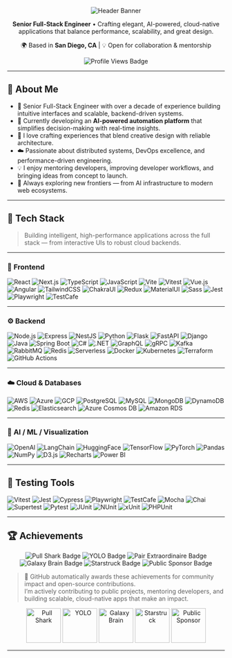 <!-- Banner -->
<p align="center">
  <img src="https://capsule-render.vercel.app/api?type=waving&color=0:0f2027,100:2c5364&height=180&section=header&text=Hi%20I'm%20Mohammed%20👋&fontSize=42&fontColor=ffffff&animation=twinkling" alt="Header Banner"/>
</p>

<!-- Short intro -->
<p align="center">
  <b>Senior Full-Stack Engineer</b> • Crafting elegant, AI-powered, cloud-native applications that balance performance, scalability, and great design.
</p>

<p align="center">
  🌍 Based in <b>San Diego, CA</b> | 💡 Open for collaboration & mentorship 
</p>

<p align="center">
  <img src="https://komarev.com/ghpvc/?username=dadev09&label=Profile%20views&color=0e75b6&style=flat-square" alt="Profile Views Badge"/>
</p>

---

## 🧭 About Me  

- 🚀 Senior Full-Stack Engineer with over a decade of experience building intuitive interfaces and scalable, backend-driven systems.  
- 🤖 Currently developing an **AI-powered automation platform** that simplifies decision-making with real-time insights.  
- 🎨 I love crafting experiences that blend creative design with reliable architecture.  
- ☁️ Passionate about distributed systems, DevOps excellence, and performance-driven engineering.  
- 💡 I enjoy mentoring developers, improving developer workflows, and bringing ideas from concept to launch.  
- 🌱 Always exploring new frontiers — from AI infrastructure to modern web ecosystems.  

---

## 🧠 Tech Stack  

> Building intelligent, high-performance applications across the full stack — from interactive UIs to robust cloud backends.

---

### 🎨 **Frontend**
![React](https://img.shields.io/badge/React-61DAFB?logo=react&logoColor=black)
![Next.js](https://img.shields.io/badge/Next.js-000000?logo=nextdotjs&logoColor=white)
![TypeScript](https://img.shields.io/badge/TypeScript-3178C6?logo=typescript&logoColor=white)
![JavaScript](https://img.shields.io/badge/JavaScript-F7DF1E?logo=javascript&logoColor=black)
![Vite](https://img.shields.io/badge/Vite-646CFF?logo=vite&logoColor=white)
![Vitest](https://img.shields.io/badge/Vitest-729B1B?logo=vitest&logoColor=white)
![Vue.js](https://img.shields.io/badge/Vue.js-42B883?logo=vuedotjs&logoColor=white)
![Angular](https://img.shields.io/badge/Angular-DD0031?logo=angular&logoColor=white)
![TailwindCSS](https://img.shields.io/badge/TailwindCSS-06B6D4?logo=tailwindcss&logoColor=white)
![ChakraUI](https://img.shields.io/badge/ChakraUI-319795?logo=chakraui&logoColor=white)
![Redux](https://img.shields.io/badge/Redux-764ABC?logo=redux&logoColor=white)
![MaterialUI](https://img.shields.io/badge/MUI-007FFF?logo=mui&logoColor=white)
![Sass](https://img.shields.io/badge/Sass-CC6699?logo=sass&logoColor=white)
![Jest](https://img.shields.io/badge/Jest-C21325?logo=jest&logoColor=white)
![Playwright](https://img.shields.io/badge/Playwright-2EAD33?logo=playwright&logoColor=white)
![TestCafe](https://img.shields.io/badge/TestCafe-38BDF8?logo=testcafe&logoColor=white)

---

### ⚙️ **Backend**
![Node.js](https://img.shields.io/badge/Node.js-339933?logo=node.js&logoColor=white)
![Express](https://img.shields.io/badge/Express.js-000000?logo=express&logoColor=white)
![NestJS](https://img.shields.io/badge/NestJS-E0234E?logo=nestjs&logoColor=white)
![Python](https://img.shields.io/badge/Python-3776AB?logo=python&logoColor=white)
![Flask](https://img.shields.io/badge/Flask-000000?logo=flask&logoColor=white)
![FastAPI](https://img.shields.io/badge/FastAPI-009688?logo=fastapi&logoColor=white)
![Django](https://img.shields.io/badge/Django-092E20?logo=django&logoColor=white)
![Java](https://img.shields.io/badge/Java-007396?logo=java&logoColor=white)
![Spring Boot](https://img.shields.io/badge/Spring%20Boot-6DB33F?logo=springboot&logoColor=white)
![C#](https://img.shields.io/badge/C%23-239120?logo=csharp&logoColor=white)
![.NET](https://img.shields.io/badge/.NET-512BD4?logo=dotnet&logoColor=white)
![GraphQL](https://img.shields.io/badge/GraphQL-E10098?logo=graphql&logoColor=white)
![gRPC](https://img.shields.io/badge/gRPC-4285F4?logo=googlecloud&logoColor=white)
![Kafka](https://img.shields.io/badge/Kafka-231F20?logo=apachekafka&logoColor=white)
![RabbitMQ](https://img.shields.io/badge/RabbitMQ-FF6600?logo=rabbitmq&logoColor=white)
![Redis](https://img.shields.io/badge/Redis-DC382D?logo=redis&logoColor=white)
![Serverless](https://img.shields.io/badge/Serverless-FD5750?logo=serverless&logoColor=white)
![Docker](https://img.shields.io/badge/Docker-2496ED?logo=docker&logoColor=white)
![Kubernetes](https://img.shields.io/badge/Kubernetes-326CE5?logo=kubernetes&logoColor=white)
![Terraform](https://img.shields.io/badge/Terraform-7B42BC?logo=terraform&logoColor=white)
![GitHub Actions](https://img.shields.io/badge/GitHub_Actions-2088FF?logo=githubactions&logoColor=white)

---

### ☁️ **Cloud & Databases**
![AWS](https://img.shields.io/badge/AWS-232F3E?logo=amazonaws&logoColor=white)
![Azure](https://img.shields.io/badge/Azure-0078D4?logo=microsoftazure&logoColor=white)
![GCP](https://img.shields.io/badge/GCP-4285F4?logo=googlecloud&logoColor=white)
![PostgreSQL](https://img.shields.io/badge/PostgreSQL-4169E1?logo=postgresql&logoColor=white)
![MySQL](https://img.shields.io/badge/MySQL-4479A1?logo=mysql&logoColor=white)
![MongoDB](https://img.shields.io/badge/MongoDB-47A248?logo=mongodb&logoColor=white)
![DynamoDB](https://img.shields.io/badge/DynamoDB-4053D6?logo=amazondynamodb&logoColor=white)
![Redis](https://img.shields.io/badge/Redis-DC382D?logo=redis&logoColor=white)
![Elasticsearch](https://img.shields.io/badge/Elasticsearch-005571?logo=elasticsearch&logoColor=white)
![Azure Cosmos DB](https://img.shields.io/badge/Azure%20Cosmos%20DB-1E1E1E?logo=azurecosmosdb&logoColor=white)
![Amazon RDS](https://img.shields.io/badge/Amazon%20RDS-527FFF?logo=amazonrds&logoColor=white)

---

### 🤖 **AI / ML / Visualization**
![OpenAI](https://img.shields.io/badge/OpenAI-412991?logo=openai&logoColor=white)
![LangChain](https://img.shields.io/badge/LangChain-121212?logo=chainlink&logoColor=white)
![HuggingFace](https://img.shields.io/badge/HuggingFace-FFD21E?logo=huggingface&logoColor=black)
![TensorFlow](https://img.shields.io/badge/TensorFlow-FF6F00?logo=tensorflow&logoColor=white)
![PyTorch](https://img.shields.io/badge/PyTorch-EE4C2C?logo=pytorch&logoColor=white)
![Pandas](https://img.shields.io/badge/Pandas-150458?logo=pandas&logoColor=white)
![NumPy](https://img.shields.io/badge/NumPy-013243?logo=numpy&logoColor=white)
![D3.js](https://img.shields.io/badge/D3.js-F9A03C?logo=d3dotjs&logoColor=white)
![Recharts](https://img.shields.io/badge/Recharts-0088FE?logo=recharts&logoColor=white)
![Power BI](https://img.shields.io/badge/Power_BI-F2C811?logo=powerbi&logoColor=black)

---

## 🧪 Testing Tools
![Vitest](https://img.shields.io/badge/Vitest-6E9F18?logo=vitest&logoColor=white)
![Jest](https://img.shields.io/badge/Jest-C21325?logo=jest&logoColor=white)
![Cypress](https://img.shields.io/badge/Cypress-17202C?logo=cypress&logoColor=white)
![Playwright](https://img.shields.io/badge/Playwright-2EAD33?logo=playwright&logoColor=white)
![TestCafe](https://img.shields.io/badge/TestCafe-38BDF8?logo=testcafe&logoColor=white)
![Mocha](https://img.shields.io/badge/Mocha-8D6748?logo=mocha&logoColor=white)
![Chai](https://img.shields.io/badge/Chai-A30701?logo=chai&logoColor=white)
![Supertest](https://img.shields.io/badge/Supertest-000000?logo=node.js&logoColor=white)
![Pytest](https://img.shields.io/badge/Pytest-0A9EDC?logo=pytest&logoColor=white)
![JUnit](https://img.shields.io/badge/JUnit-25A162?logo=junit5&logoColor=white)
![NUnit](https://img.shields.io/badge/NUnit-512BD4?logo=dotnet&logoColor=white)
![xUnit](https://img.shields.io/badge/xUnit-68217A?logo=dotnet&logoColor=white)
![PHPUnit](https://img.shields.io/badge/PHPUnit-777BB4?logo=php&logoColor=white)

---

## 🏆 Achievements  

<p align="center">
  <img src="https://img.shields.io/badge/Pull%20Shark-%F0%9F%8F%86-brightgreen?style=flat-square" alt="Pull Shark Badge"/>
  <img src="https://img.shields.io/badge/YOLO-%F0%9F%8F%8C-lightgrey?style=flat-square" alt="YOLO Badge"/>
  <img src="https://img.shields.io/badge/Pair%20Extraordinaire-%F0%9F%A4%9D-blue?style=flat-square" alt="Pair Extraordinaire Badge"/>
  <img src="https://img.shields.io/badge/Galaxy%20Brain-%F0%9F%90%9B-purple?style=flat-square" alt="Galaxy Brain Badge"/>
  <img src="https://img.shields.io/badge/Starstruck-%F0%9F%8C%9F-gold?style=flat-square" alt="Starstruck Badge"/>
  <img src="https://img.shields.io/badge/Public%20Sponsor-%F0%9F%A4%9D-ff69b4?style=flat-square" alt="Public Sponsor Badge"/>
</p>

> 🧩 GitHub automatically awards these achievements for community impact and open-source contributions.  
> I’m actively contributing to public projects, mentoring developers, and building scalable, cloud-native apps that make an impact.  

<p align="center">
  <img src="https://github.githubassets.com/images/modules/profile/achievements/pull-shark-default.png" height="80" alt="Pull Shark"/>
  <img src="https://github.githubassets.com/images/modules/profile/achievements/yolo-default.png" height="80" alt="YOLO"/>
  <img src="https://github.githubassets.com/images/modules/profile/achievements/galaxy-brain-default.png" height="80" alt="Galaxy Brain"/>
  <img src="https://github.githubassets.com/images/modules/profile/achievements/starstruck-default.png" height="80" alt="Starstruck"/>
  <img src="https://github.githubassets.com/images/modules/profile/achievements/public-sponsor-default.png" height="80" alt="Public Sponsor"/>
</p>

---
